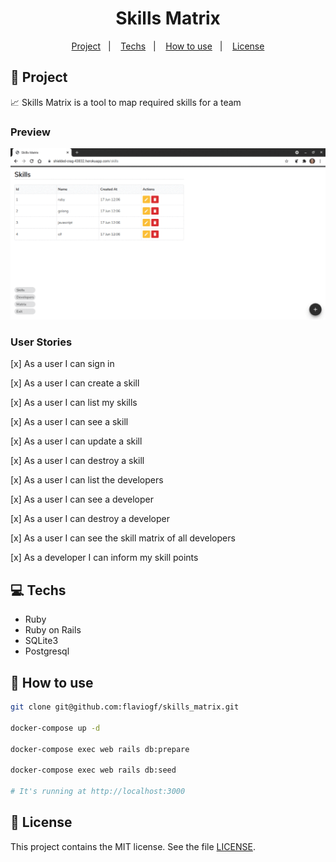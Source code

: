 <h1 align="center">
  Skills Matrix
</h1>

<p align="center">
  <a href="#rocket-project">Project</a>&nbsp;&nbsp;&nbsp;|&nbsp;&nbsp;&nbsp;
  <a href="#computer-techs">Techs</a>&nbsp;&nbsp;&nbsp;|&nbsp;&nbsp;&nbsp;
  <a href="#thinking-how-to-use">How to use</a>&nbsp;&nbsp;&nbsp;|&nbsp;&nbsp;&nbsp;
  <a href="#memo-license">License</a>
</p>

## :rocket: Project

:chart_with_upwards_trend: Skills Matrix is a tool to map required skills for a team

### Preview

<p align="center">
<img src=".github/preview.gif" />
</p>

### User Stories

[x] As a user I can sign in

[x] As a user I can create a skill

[x] As a user I can list my skills

[x] As a user I can see a skill

[x] As a user I can update a skill

[x] As a user I can destroy a skill

[x] As a user I can list the developers

[x] As a user I can see a developer

[x] As a user I can destroy a developer

[x] As a user I can see the skill matrix of all developers

[x] As a developer I can inform my skill points

## :computer: Techs

- Ruby
- Ruby on Rails
- SQLite3
- Postgresql

## :thinking: How to use

```sh
git clone git@github.com:flaviogf/skills_matrix.git

docker-compose up -d

docker-compose exec web rails db:prepare

docker-compose exec web rails db:seed

# It's running at http://localhost:3000
```

## :memo: License

This project contains the MIT license. See the file [LICENSE](LICENSE).
